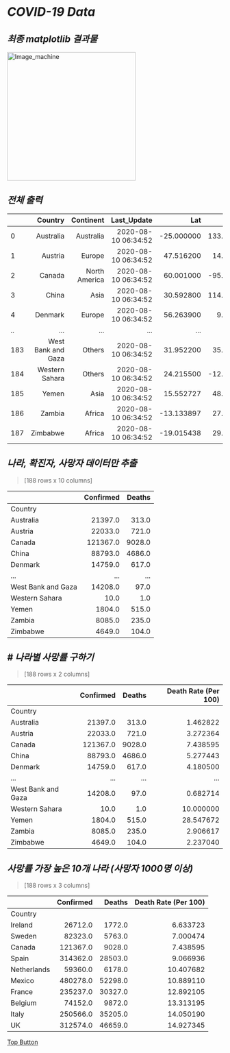 *COVID-19 Data*
==========  

*최종 matplotlib 결과물*
-----
<img src="https://user-images.githubusercontent.com/66001539/120742822-a27bef80-c532-11eb-9e2d-df1ec3c18f68.png" width="300px" height="300px" title="px(픽셀) 크기 설정" alt="Image_machine"></img><br/>  

*전체 출력*
-----  

|              |  Country     | Continent    |        Last_Update  | Lat          | Long_        | Confirmed    | Deaths       | Recovered    | Active       | Incident_Rate|
| :----------  |  ----------: |  ----------: |         ----------: |  ----------: |  ----------: |  ----------: |  ----------: |  ----------: |  ----------: |  ----------: |
|0             |     Australia|     Australia|  2020-08-10 06:34:52|    -25.000000|    133.000000|       21397.0|         313.0|       12141.0|        8943.0|     84.042624|
|1             |       Austria|        Europe|  2020-08-10 06:34:52|     47.516200|     14.550100|       22033.0|         721.0|       19923.0|        1389.0|    244.637147|
|2             |        Canada| North America|  2020-08-10 06:34:52|     60.001000|    -95.001000|      121367.0|        9028.0|      105420.0|        6919.0|    320.604278|
|3             |         China|          Asia|  2020-08-10 06:34:52|     30.592800|    114.305500|       88793.0|        4686.0|       82125.0|        1982.0|      6.321243|
|4             |       Denmark|        Europe|  2020-08-10 06:34:52|     56.263900|      9.501800|       14759.0|         617.0|       13069.0|        1073.0|    254.808058|
|..            |           ...|           ...|                  ...|           ...|           ...|           ...|           ...|           ...|           ...|           ...|
|183       |West Bank and Gaza|        Others|  2020-08-10 06:34:52|     31.952200|     35.233200|       14208.0|          97.0|        7945.0|        6166.0|    278.510908|
|184           |Western Sahara|        Others|  2020-08-10 06:34:52|     24.215500|    -12.885800|          10.0|           1.0|           8.0|           1.0|      1.674116|
|185           |         Yemen|          Asia|  2020-08-10 06:34:52|     15.552727|     48.516388|        1804.0|         515.0|         913.0|         376.0|      6.048421|
|186           |        Zambia|        Africa|  2020-08-10 06:34:52|    -13.133897|     27.849332|        8085.0|         235.0|        6698.0|        1152.0|     43.978565|
|187           |      Zimbabwe|        Africa|  2020-08-10 06:34:52|    -19.015438|     29.154857|        4649.0|         104.0|        1437.0|        3108.0|     31.279169|
  
*나라, 확진자, 사망자 데이터만 추출*
-----  
> [188 rows x 10 columns]  

|                  | Confirmed   | Deaths      |
| :----------      | ----------: | ----------: |
|Country           |             |             |                              
|Australia         |      21397.0|        313.0|
|Austria           |      22033.0|        721.0|
|Canada            |     121367.0|       9028.0|
|China             |      88793.0|       4686.0|
|Denmark           |      14759.0|        617.0|
|...               |          ...|          ...|
|West Bank and Gaza|      14208.0|         97.0|
|Western Sahara    |         10.0|          1.0|
|Yemen             |       1804.0|        515.0|
|Zambia            |       8085.0|        235.0|
|Zimbabwe          |       4649.0|        104.0| 
  
*# 나라별 사망률 구하기*
-----  
> [188 rows x 2 columns]  

|                  | Confirmed   |    Deaths   | Death Rate (Per 100) |
| :----------      | ----------: | ----------: |          ----------: |
|Country           |             |             |                      |
|Australia         |      21397.0|        313.0|              1.462822|
|Austria           |      22033.0|        721.0|              3.272364|
|Canada            |     121367.0|       9028.0|              7.438595|
|China             |      88793.0|       4686.0|              5.277443|
|Denmark           |      14759.0|        617.0|              4.180500|
|...               |          ...|          ...|                   ...|
|West Bank and Gaza|      14208.0|       97.0  |              0.682714|
|Western Sahara    |         10.0|          1.0|             10.000000|
|Yemen             |       1804.0|        515.0|             28.547672|
|Zambia            |       8085.0|        235.0|              2.906617|
|Zimbabwe          |       4649.0|        104.0|              2.237040|
  

*사망률 가장 높은 10개 나라 (사망자 1000명 이상)*
-----  
> [188 rows x 3 columns]  

|                  | Confirmed   |    Deaths   | Death Rate (Per 100) |
| :----------      | ----------: | ----------: |          ----------: |
|Country           |             |             |                      |
|Ireland           |      26712.0|       1772.0|              6.633723|
|Sweden            |      82323.0|       5763.0|              7.000474|
|Canada            |     121367.0|       9028.0|              7.438595|
|Spain             |     314362.0|      28503.0|              9.066936|
|Netherlands       |      59360.0|       6178.0|             10.407682|
|Mexico            |     480278.0|      52298.0|             10.889110|
|France            |     235237.0|      30327.0|             12.892105|
|Belgium           |      74152.0|       9872.0|             13.313195|
|Italy             |     250566.0|      35205.0|             14.050190|
|UK                |     312574.0|      46659.0|             14.927345|
  
[Top Button](#)
